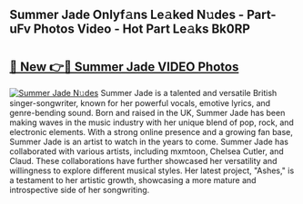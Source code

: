 ## Summer Jade Onlyf𝚊ns Le𝚊ked N𝚞des - Part-uFv Photos Video - Hot Part Le𝚊ks Bk0RP

# <h2><a href="http://ab48061.deff.icu/?id=Summer+Jade">🔗 New 👉🔴 Summer Jade VIDEO Photos</a></h2>

[![Summer Jade N𝚞des](https://i.imgur.com/rIISA9y.gif)](http://ab48061.deff.icu/?id=Summer+Jade)
Summer Jade is a talented and versatile British singer-songwriter, known for her powerful vocals, emotive lyrics, and genre-bending sound. Born and raised in the UK, Summer Jade has been making waves in the music industry with her unique blend of pop, rock, and electronic elements. With a strong online presence and a growing fan base, Summer Jade is an artist to watch in the years to come. Summer Jade has collaborated with various artists, including mxmtoon, Chelsea Cutler, and Claud. These collaborations have further showcased her versatility and willingness to explore different musical styles. Her latest project, "Ashes," is a testament to her artistic growth, showcasing a more mature and introspective side of her songwriting.
